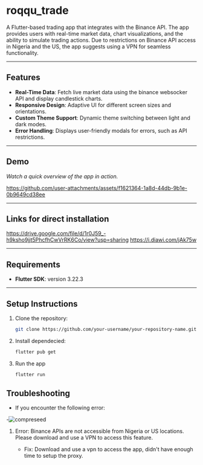 # roqqu_trade


A Flutter-based trading app that integrates with the Binance API. The app provides users with real-time market data, chart visualizations, and the ability to simulate trading actions. Due to restrictions on Binance API access in Nigeria and the US, the app suggests using a VPN for seamless functionality.

---

## Features

- **Real-Time Data**: Fetch live market data using the binance websocker API and display candlestick charts.
- **Responsive Design**: Adaptive UI for different screen sizes and orientations.
- **Custom Theme Support**: Dynamic theme switching between light and dark modes.
- **Error Handling**: Displays user-friendly modals for errors, such as API restrictions.

---

## Demo



*Watch a quick overview of the app in action.*


https://github.com/user-attachments/assets/f1621364-1a8d-44db-9b1e-0b9649cd38ee


---

## Links for direct installation

https://drive.google.com/file/d/1r0J59_-h9ksho9jjt5PhcfhCwVrRK6Co/view?usp=sharing
https://i.diawi.com/jAk75w

---

## Requirements

- **Flutter SDK**:  version 3.22.3 

---

## Setup Instructions

1. Clone the repository:
   ```bash
   git clone https://github.com/your-username/your-repository-name.git

2. Install dependecied:
   ```bash
   flutter pub get

3. Run the app
   ```bash
   flutter run

## Troubleshooting

- If you encounter the following error:
  
-![compreseed](https://github.com/user-attachments/assets/0bee7819-c48f-4cb7-ae7d-f4d63f9837fa)

1. Error: Binance APIs are not accessible from Nigeria or US locations. Please download and use a VPN to access this feature.

   - Fix: Download and use a vpn to access the app, didn't have enough time to setup the proxy.

